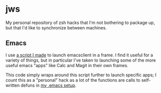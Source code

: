 jws
===

My personal repository of zsh hacks that I'm not bothering to package
up, but that I'd like to synchronize between machines.

Emacs
-----

I use [a script I made][1] to launch emacsclient in a frame.  I find
it useful for a variety of things, but in particular I've taken to
launching some of the more useful emacs "apps" like Calc and Magit in
their own frames.

This code simply wraps around this script further to launch specific
apps; I count this as a "personal" hack as a lot of the functions are
calls to self-written defuns in [my .emacs setup][2].

[1]: https://github.com/jws85/em
[2]: https://github.com/jws85/.emacs.d
